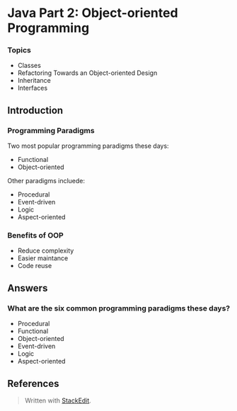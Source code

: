 # Java Part 2: Object-oriented Programming

### Topics
- Classes
- Refactoring Towards an Object-oriented Design
- Inheritance
- Interfaces


## Introduction 

### Programming Paradigms

Two most popular programming paradigms these days:
- Functional
- Object-oriented 

Other paradigms incluede:

- Procedural
- Event-driven
- Logic
- Aspect-oriented

### Benefits of OOP

- Reduce complexity
- Easier maintance
- Code reuse




## Answers

### What are the six common programming paradigms these days?

- Procedural
- Functional
- Object-oriented 
- Event-driven
- Logic
- Aspect-oriented






## References






> Written with [StackEdit](https://stackedit.io/).
<!--stackedit_data:
eyJoaXN0b3J5IjpbMTQ3MjI3ODc0NiwtMjc4NTkxMjY5LDc2OT
MwOTYxMiwxNjM1MjgyMzgyLDE1NTEyMTQxNzIsOTEyMjY1ODI0
LC0xOTA4NDY0NTU5XX0=
-->